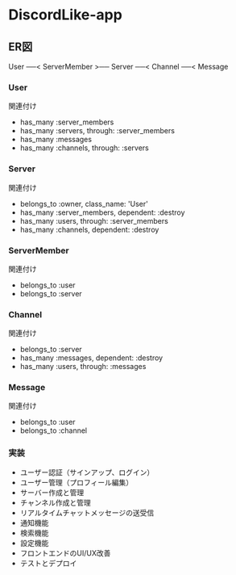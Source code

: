 # DiscordLike-app

## ER図
User ──< ServerMember >── Server ──< Channel ──< Message

### User
関連付け
* has_many :server_members
* has_many :servers, through: :server_members
* has_many :messages
* has_many :channels, through: :servers

### Server
関連付け
* belongs_to :owner, class_name: 'User'
* has_many :server_members, dependent: :destroy
* has_many :users, through: :server_members
* has_many :channels, dependent: :destroy

### ServerMember
関連付け
* belongs_to :user
* belongs_to :server

### Channel
関連付け
* belongs_to :server
* has_many :messages, dependent: :destroy
* has_many :users, through: :messages

### Message
関連付け
* belongs_to :user
* belongs_to :channel

### 実装
* ユーザー認証（サインアップ、ログイン） 
* ユーザー管理（プロフィール編集）
* サーバー作成と管理
* チャンネル作成と管理
* リアルタイムチャットメッセージの送受信
* 通知機能
* 検索機能
* 設定機能
* フロントエンドのUI/UX改善
* テストとデプロイ